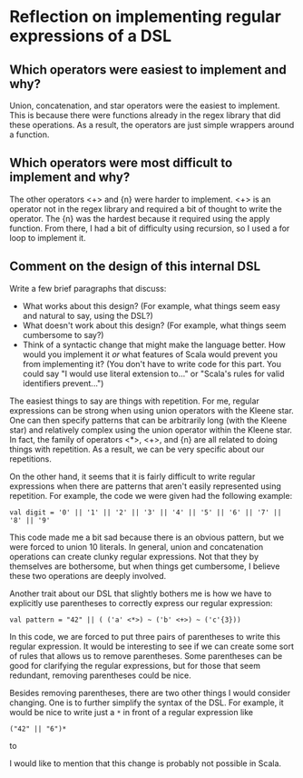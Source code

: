 # Reflection on implementing regular expressions of a DSL

## Which operators were easiest to implement and why?

Union, concatenation, and star operators were the easiest to implement. This is because there were functions already in the regex library that did these operations. As a result, the operators are just simple wrappers around a function.

## Which operators were most difficult to implement and why?
The other operators <+> and {n} were harder to implement. <+> is an operator not in the regex library and required a bit of thought to write the operator. The {n} was the hardest because it required using the apply function. From there, I had a bit of difficulty using recursion, so I used a for loop to implement it.

## Comment on the design of this internal DSL

Write a few brief paragraphs that discuss:
   + What works about this design? (For example, what things seem easy and
   natural to say, using the DSL?)
   + What doesn't work about this design? (For example, what things seem
   cumbersome to say?)
   + Think of a syntactic change that might make the language better. How would
   you implement it _or_ what features of Scala would prevent you from
   implementing it? (You don't have to write code for this part. You could say
   "I would use literal extension to..." or "Scala's rules for valid
   identifiers prevent...")


The easiest things to say are things with repetition. For me, regular expressions can be strong when using union operators with the Kleene star. One can then specify patterns that can be arbitrarily long (with the Kleene star) and relatively complex using the union operator within the Kleene star. In fact, the family of operators <*>, <+>, and {n} are all related to doing things with repetition. As a result, we can be very specific about our repetitions.

On the other hand, it seems that it is fairly difficult to write regular expressions when there are patterns that aren't easily represented using repetition. For example, the code we were given had the following example:

```
val digit = '0' || '1' || '2' || '3' || '4' || '5' || '6' || '7' || '8' || '9' 
```

This code made me a bit sad because there is an obvious pattern, but we were forced to union 10 literals. In general, union and concatenation operations can create clunky regular expressions. Not that they by themselves are bothersome, but when things get cumbersome, I believe these two operations are deeply involved.

Another trait about our DSL that slightly bothers me is how we have to explicitly use parentheses to correctly express our regular expression:

```
val pattern = "42" || ( ('a' <*>) ~ ('b' <+>) ~ ('c'{3}))
```

In this code, we are forced to put three pairs of parentheses to write this regular expression. It would be interesting to see if we can create some sort of rules that allows us to remove parentheses. Some parentheses can be good for clarifying the regular expressions, but for those that seem redundant, removing parentheses could be nice.

Besides removing parentheses, there are two other things I would consider changing. One is to further simplify the syntax of the DSL. For example, it would be nice to write just a `*` in front of a regular expression like
```
("42" || "6")*
```
to 

I would like to mention that this change is probably not possible in Scala.
